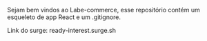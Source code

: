 Sejam bem vindos ao Labe-commerce, esse repositório contém um esqueleto de app React e um .gitignore.


Link do surge: ready-interest.surge.sh
